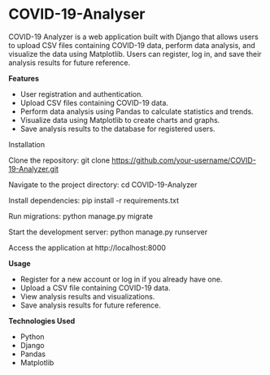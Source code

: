 # COVID-19-Analyser

COVID-19 Analyzer is a web application built with Django that allows users to upload CSV files containing COVID-19 data, perform data analysis, and visualize the data using Matplotlib. Users can register, log in, and save their analysis results for future reference.

**Features**

 - User registration and authentication.
 - Upload CSV files containing COVID-19 data.
 - Perform data analysis using Pandas to calculate statistics and trends.
 - Visualize data using Matplotlib to create charts and graphs.
 - Save analysis results to the database for registered users.

Installation

Clone the repository:
git clone https://github.com/your-username/COVID-19-Analyzer.git

Navigate to the project directory:
cd COVID-19-Analyzer

Install dependencies:
pip install -r requirements.txt

Run migrations:
python manage.py migrate

Start the development server:
python manage.py runserver

Access the application at http://localhost:8000

**Usage**

 - Register for a new account or log in if you already have one.
 - Upload a CSV file containing COVID-19 data.
 - View analysis results and visualizations.
 - Save analysis results for future reference.

**Technologies Used**

 - Python
 - Django
 - Pandas
 - Matplotlib
